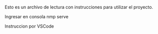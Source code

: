 Esto es un archivo de lectura con instrucciones para utilizar el proyecto.

Ingresar en consola nmp serve

Instruccion por VSCode